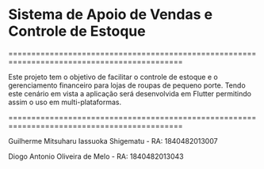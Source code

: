 # Sistema de Apoio de Vendas e Controle de Estoque
============================================================================================


Este projeto tem o objetivo de facilitar o controle de estoque e o gerenciamento financeiro para lojas de roupas de pequeno porte.
Tendo este cenário em vista a aplicação será desenvolvida em Flutter permitindo assim o uso em multi-plataformas.

============================================================================================


Guilherme Mitsuharu Iassuoka Shigematu - RA: 	1840482013007


Diogo Antonio Oliveira de Melo - RA:  1840482013043
